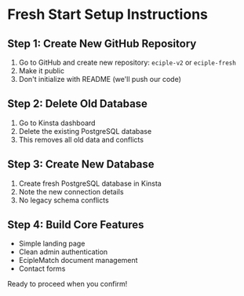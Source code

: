 # Fresh Start Setup Instructions

## Step 1: Create New GitHub Repository
1. Go to GitHub and create new repository: `eciple-v2` or `eciple-fresh`
2. Make it public 
3. Don't initialize with README (we'll push our code)

## Step 2: Delete Old Database
1. Go to Kinsta dashboard
2. Delete the existing PostgreSQL database
3. This removes all old data and conflicts

## Step 3: Create New Database
1. Create fresh PostgreSQL database in Kinsta
2. Note the new connection details
3. No legacy schema conflicts

## Step 4: Build Core Features
- Simple landing page
- Clean admin authentication
- EcipleMatch document management
- Contact forms

Ready to proceed when you confirm!